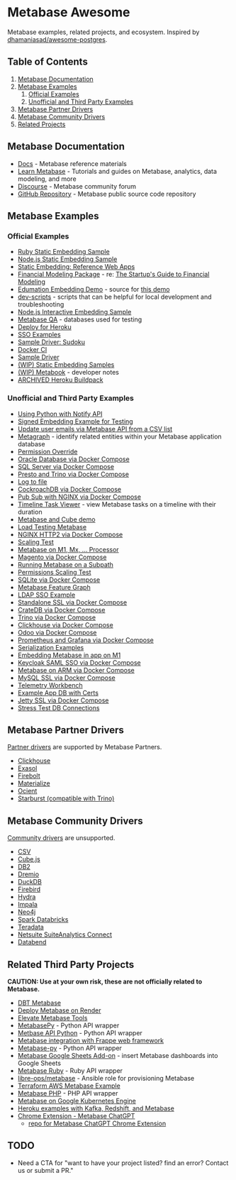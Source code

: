 # Metabase Awesome

Metabase examples, related projects, and ecosystem. Inspired by [dhamaniasad/awesome-postgres](https://github.com/dhamaniasad/awesome-postgres).

## Table of Contents

1. [Metabase Documentation](#metabase-documentation)
1. [Metabase Examples](#metabase-examples)
    1. [Official Examples](#official-examples)
    1. [Unofficial and Third Party Examples](#unofficial-and-third-party-examples)
1. [Metabase Partner Drivers](#metabase-partner-drivers)
1. [Metabase Community Drivers](#metabase-community-drivers)
1. [Related Projects](#related-projects)

## Metabase Documentation
- [Docs](https://www.metabase.com/docs/latest/) - Metabase reference materials
- [Learn Metabase](https://www.metabase.com/learn/) - Tutorials and guides on Metabase, analytics, data modeling, and more
- [Discourse](https://discourse.metabase.com/) - Metabase community forum
- [GitHub Repository](https://github.com/metabase/metabase/) - Metabase public source code repository

## Metabase Examples

### Official Examples
- [Ruby Static Embedding Sample](https://github.com/metabase/metabase-ruby-static-embedding-sample)
- [Node.js Static Embedding Sample](https://github.com/metabase/metabase-nodejs-static-embedding-sample)
- [Static Embedding: Reference Web Apps](https://github.com/metabase/static-embedding-reference-apps)
- [Financial Modeling Package](https://github.com/metabase/financial-modeling-package) - re: [The Startup's Guide to Financial Modeling](https://www.metabase.com/startup-guide/introduction)
- [Edumation Embedding Demo](https://github.com/metabase/edumation-embedding-demo) - source for [this demo](https://embedding-demo.metabase.com/)
- [dev-scripts](https://github.com/metabase/dev-scripts) - scripts that can be helpful for local development and troubleshooting
- [Node.js Interactive Embedding Sample](https://github.com/metabase/metabase-nodejs-express-interactive-embedding-sample)
- [Metabase QA](https://github.com/metabase/metabase-qa) - databases used for testing
- [Deploy for Heroku](https://github.com/metabase/metabase-deploy)
- [SSO Examples](https://github.com/metabase/sso-examples)
- [Sample Driver: Sudoku](https://github.com/metabase/sudoku-driver)
- [Docker CI](https://github.com/metabase/metabase-docker-ci)
- [Sample Driver](https://github.com/metabase/sample-driver)
- [(WIP) Static Embedding Samples](https://github.com/metabase/metabase-static-embedding-samples)
- [(WIP) Metabook](https://github.com/metabase/metabook) - developer notes
- [ARCHIVED Heroku Buildpack](https://github.com/metabase/metabase-buildpack)

### Unofficial and Third Party Examples
- [Using Python with Notify API](https://github.com/likeshumidity/metabase-python-api-notify)
- [Signed Embedding Example for Testing](https://github.com/likeshumidity/metabase-signed-embedding)
- [Update user emails via Metabase API from a CSV list](https://github.com/likeshumidity/metabase-update-emails-via-api)
- [Metagraph](https://github.com/paoliniluis/metagraph) - identify related entities within your Metabase application database
- [Permission Override](https://github.com/paoliniluis/metabase-permission-override)
- [Oracle Database via Docker Compose](https://github.com/paoliniluis/metabase-oracle)
- [SQL Server via Docker Compose](https://github.com/paoliniluis/metabase-sqlserver)
- [Presto and Trino via Docker Compose](https://github.com/paoliniluis/metabase-presto-and-trino)
- [Log to file](https://github.com/paoliniluis/metabase-log-to-file)
- [CockroachDB via Docker Compose](https://github.com/paoliniluis/metabase-cockroach)
- [Pub Sub with NGINX via Docker Compose](https://github.com/paoliniluis/metabase-pub-sub-nginx)
- [Timeline Task Viewer](https://github.com/paoliniluis/metatask-timeline-viewer) - view Metabase tasks on a timeline with their duration
- [Metabase and Cube demo](https://github.com/paoliniluis/metabase-cube)
- [Load Testing Metabase](https://github.com/paoliniluis/metabase-load-test-k6)
- [NGINX HTTP2 via Docker Compose](https://github.com/paoliniluis/nginx-http2-metabase)
- [Scaling Test](https://github.com/paoliniluis/metabase-scale-test)
- [Metabase on M1, Mx, ... Processor](https://github.com/paoliniluis/postgres-metabase-stack-m1)
- [Magento via Docker Compose](https://github.com/paoliniluis/metabase-magento)
- [Running Metabase on a Subpath](https://github.com/paoliniluis/metabase-subpath)
- [Permissions Scaling Test](https://github.com/paoliniluis/metabase-massive-permission)
- [SQLite via Docker Compose](https://github.com/paoliniluis/metabase-sqlite)
- [Metabase Feature Graph](https://github.com/paoliniluis/metabase-feature-graph)
- [LDAP SSO Example](https://github.com/paoliniluis/metabase-ldap)
- [Standalone SSL via Docker Compose](https://github.com/paoliniluis/metabase-standalone-ssl)
- [CrateDB via Docker Compose](https://github.com/paoliniluis/metabase-cratedb)
- [Trino via Docker Compose](https://github.com/paoliniluis/metabase-trino)
- [Clickhouse via Docker Compose](https://github.com/paoliniluis/metabase-clickhouse)
- [Odoo via Docker Compose](https://github.com/paoliniluis/metabase-odoo)
- [Prometheus and Grafana via Docker Compose](https://github.com/paoliniluis/metabase-prometheus-grafana)
- [Serialization Examples](https://github.com/paoliniluis/metabase-serialization)
- [Embedding Metabase in app on M1](https://github.com/paoliniluis/metabase-full-app-m1)
- [Keycloak SAML SSO via Docker Compose](https://github.com/paoliniluis/metabase-keycloak)
- [Metabase on ARM via Docker Compose](https://github.com/paoliniluis/metabase-arm)
- [MySQL SSL via Docker Compose](https://github.com/paoliniluis/metabase-mysql-ssl)
- [Telemetry Workbench](https://github.com/paoliniluis/metabase-workbench)
- [Example App DB with Certs](https://github.com/paoliniluis/metabase-app-db-certs)
- [Jetty SSL via Docker Compose](https://github.com/paoliniluis/metabase-jetty-ssl)
- [Stress Test DB Connections](https://github.com/paoliniluis/metabase-choke-db-conns)

## Metabase Partner Drivers
[Partner drivers](https://www.metabase.com/docs/latest/developers-guide/partner-and-community-drivers#partner-drivers) are supported by Metabase Partners.

- [Clickhouse](https://github.com/ClickHouse/metabase-clickhouse-driver)
- [Exasol](https://github.com/exasol/metabase-driver)
- [Firebolt](https://docs.firebolt.io/integrations/business-intelligence/connecting-to-metabase.html)
- [Materialize](https://github.com/MaterializeInc/metabase-materialize-driver)
- [Ocient](https://github.com/Xeograph/metabase-ocient-driver)
- [Starburst (compatible with Trino)](https://github.com/starburstdata/metabase-driver)

## Metabase Community Drivers
[Community drivers](https://www.metabase.com/docs/latest/developers-guide/partner-and-community-drivers#community-drivers) are unsupported.
- [CSV](https://github.com/Markenson/csv-metabase-driver)
- [Cube.js](https://github.com/lili-data/metabase-cubejs-driver)
- [DB2](https://github.com/damienchambe/metabase-db2-driver)
- [Dremio](https://github.com/Baoqi/metabase-dremio-driver)
- [DuckDB](https://github.com//AlexR2D2/metabase_duckdb_driver)
- [Firebird](https://github.com/evosec/metabase-firebird-driver)
- [Hydra](https://www.hydra.so/blog-posts/2022-09-28-metabase-and-hydra)
- [Impala](https://github.com/brenoae/metabase-impala-driver)
- [Neo4j](https://github.com/StronkMan/metabase-neo4j-driver)
- [Spark Databricks](https://github.com/relferreira/metabase-sparksql-databricks-driver)
- [Teradata](https://github.com/swisscom-bigdata/metabase-teradata-driver)
- [Netsuite SuiteAnalytics Connect](https://github.com/ericcj/metabase-netsuite-driver)
- [Databend](https://github.com/databendcloud/metabase-databend-driver)

## Related Third Party Projects
**CAUTION: Use at your own risk, these are not officially related to Metabase.**

- [DBT Metabase](https://github.com/gouline/dbt-metabase)
- [Deploy Metabase on Render](https://github.com/render-examples/metabase)
- [Elevate Metabase Tools](https://github.com/elevate/elevate.metabase.tools)
- [MetabasePy](https://github.com/mertsalik/metabasepy) - Python API wrapper
- [Metbase API Python](https://github.com/vvaezian/metabase_api_python) - Python API wrapper
- [Metabase integration with Frappe web framework](https://github.com/pipech/frappe-metabase)
- [Metabase-py](https://github.com/STUnitas/metabase-py) - Python API wrapper
- [Metabase Google Sheets Add-on](https://github.com/bplmp/metabase-google-sheets-add-on) - insert Metabase dashboards into Google Sheets
- [Metabase Ruby](https://github.com/shimoju/metabase-ruby) - Ruby API wrapper
- [libre-ops/metabase](https://github.com/libre-ops/metabase) - Ansible role for provisioning Metabase
- [Terraform AWS Metabase Example](https://github.com/StayWell/terraform-aws-metabase)
- [Metabase PHP](https://github.com/ipeevski/metabase-php) - PHP API wrapper
- [Metabase on Google Kubernetes Engine](https://github.com/zenyui/metabase-gke)
- [Heroku examples with Kafka, Redshift, and Metabase](https://github.com/heroku-examples/analytics-with-kafka-redshift-metabase)
- [Chrome Extension - Metabase ChatGPT](https://chromewebstore.google.com/detail/metabase-chatgpt/kkkpnhdoamjghmnjpailmpndjlegkmnh)
    - [repo for Metabase ChatGPT Chrome Extension](https://github.com/RobinPicard/metabase-chatgpt)

## TODO
- Need a CTA for "want to have your project listed? find an error? Contact us or submit a PR."
